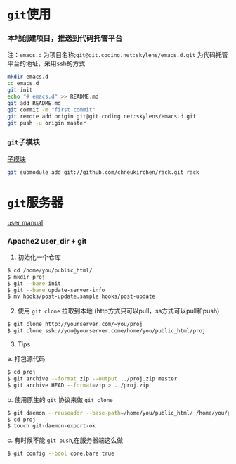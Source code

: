 # **`git`使用**

### 本地创建项目，推送到代码托管平台

注：`emacs.d` 为项目名称;`git@git.coding.net:skylens/emacs.d.git` 为代码托管平台的地址，采用ssh的方式

```bash
mkdir emacs.d
cd emacs.d
git init
echo "# emacs.d" >> README.md
git add README.md
git commit -m "first commit"
git remote add origin git@git.coding.net:skylens/emacs.d.git
git push -u origin master
```

### `git`子模块

[子模块](https://git-scm.com/book/zh/v1/Git-%E5%B7%A5%E5%85%B7-%E5%AD%90%E6%A8%A1%E5%9D%97)

```bash
git submodule add git://github.com/chneukirchen/rack.git rack
```

# **`git`服务器**

[user manual](https://www.kernel.org/pub/software/scm/git/docs/user-manual.html)

### Apache2 user_dir + git

1. 初始化一个仓库

```bash
$ cd /home/you/public_html/
$ mkdir proj
$ git --bare init
$ git --bare update-server-info
$ mv hooks/post-update.sample hooks/post-update
```

2. 使用 `git clone` 拉取到本地 (http方式只可以pull，ss方式可以pull和push) 

```bash
$ git clone http://yourserver.com/~you/proj
$ git clone ssh://you@yourserver.come/home/you/public_html/proj
```

3. Tips

a. 打包源代码

```bash
$ cd proj
$ git archive --format zip --output ../proj.zip master
$ git archive HEAD --format=zip > ../proj.zip
```

b. 使用原生的 `git` 协议来做 `git clone`

```bash
$ git daemon --reuseaddr --base-path=/home/you/public_html/ /home/you/public_html/
$ cd proj
$ touch git-daemon-export-ok
```

c. 有时候不能 `git push`,在服务器端这么做

```bash
$ git config --bool core.bare true
```
